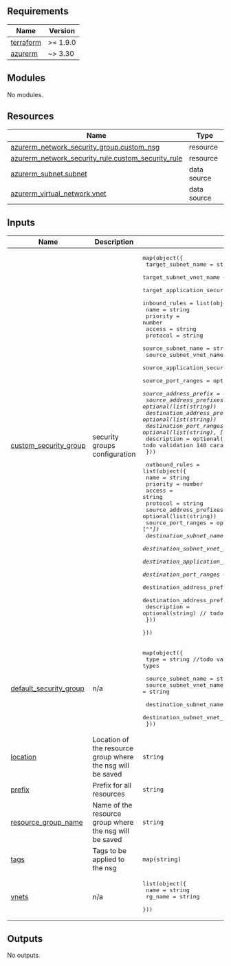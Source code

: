 <!-- markdownlint-disable -->
<!-- BEGIN_TF_DOCS -->
## Requirements

| Name | Version |
|------|---------|
| <a name="requirement_terraform"></a> [terraform](#requirement\_terraform) | >= 1.9.0 |
| <a name="requirement_azurerm"></a> [azurerm](#requirement\_azurerm) | ~> 3.30 |

## Modules

No modules.

## Resources

| Name | Type |
|------|------|
| [azurerm_network_security_group.custom_nsg](https://registry.terraform.io/providers/hashicorp/azurerm/latest/docs/resources/network_security_group) | resource |
| [azurerm_network_security_rule.custom_security_rule](https://registry.terraform.io/providers/hashicorp/azurerm/latest/docs/resources/network_security_rule) | resource |
| [azurerm_subnet.subnet](https://registry.terraform.io/providers/hashicorp/azurerm/latest/docs/data-sources/subnet) | data source |
| [azurerm_virtual_network.vnet](https://registry.terraform.io/providers/hashicorp/azurerm/latest/docs/data-sources/virtual_network) | data source |

## Inputs

| Name | Description | Type | Default | Required |
|------|-------------|------|---------|:--------:|
| <a name="input_custom_security_group"></a> [custom\_security\_group](#input\_custom\_security\_group) | security groups configuration | <pre>map(object({<br/>    target_subnet_name                    = string<br/>    target_subnet_vnet_name               = string<br/>    target_application_security_group_ids = optional(list(string))<br/>    inbound_rules = list(object({<br/>      name                                  = string<br/>      priority                              = number<br/>      access                                = string<br/>      protocol                              = string<br/>      source_subnet_name                    = string<br/>      source_subnet_vnet_name               = string<br/>      source_application_security_group_ids = optional(list(string))<br/>      source_port_ranges                    = optional(list(string), ["*"])<br/>      source_address_prefix                 = optional(string)<br/>      source_address_prefixes               = optional(list(string))<br/>      destination_address_prefixes          = optional(list(string))<br/>      destination_port_ranges               = optional(list(string), ["*"])<br/>      description                           = optional(string) // todo validation 140 caratteri<br/>    }))<br/><br/>    outbound_rules = list(object({<br/>      name                                       = string<br/>      priority                                   = number<br/>      access                                     = string<br/>      protocol                                   = string<br/>      source_address_prefixes                    = optional(list(string))<br/>      source_port_ranges                         = optional(list(string), ["*"])<br/>      destination_subnet_name                    = string<br/>      destination_subnet_vnet_name               = string<br/>      destination_application_security_group_ids = optional(list(string))<br/>      destination_port_ranges                    = optional(list(string), ["*"])<br/>      destination_address_prefix                 = optional(string)<br/>      destination_address_prefixes               = optional(list(string))<br/>      description                                = optional(string) // todo validation 140 caratteri<br/>    }))<br/>  }))</pre> | `null` | no |
| <a name="input_default_security_group"></a> [default\_security\_group](#input\_default\_security\_group) | n/a | <pre>map(object({<br/>    type = string //todo validate on available types<br/><br/>    source_subnet_name      = string<br/>    source_subnet_vnet_name = string<br/><br/>    destination_subnet_name      = string<br/>    destination_subnet_vnet_name = string<br/>  }))</pre> | `null` | no |
| <a name="input_location"></a> [location](#input\_location) | Location of the resource group where the nsg will be saved | `string` | n/a | yes |
| <a name="input_prefix"></a> [prefix](#input\_prefix) | Prefix for all resources | `string` | n/a | yes |
| <a name="input_resource_group_name"></a> [resource\_group\_name](#input\_resource\_group\_name) | Name of the resource group where the nsg will be saved | `string` | n/a | yes |
| <a name="input_tags"></a> [tags](#input\_tags) | Tags to be applied to the nsg | `map(string)` | n/a | yes |
| <a name="input_vnets"></a> [vnets](#input\_vnets) | n/a | <pre>list(object({<br/>    name    = string<br/>    rg_name = string<br/>  }))</pre> | n/a | yes |

## Outputs

No outputs.
<!-- END_TF_DOCS -->
